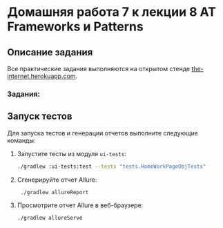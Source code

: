 # Домашняя работа 7 к лекции 8 AT Frameworks и Patterns

## Описание задания

Все практические задания выполняются на открытом
стенде [the-internet.herokuapp.com](https://the-internet.herokuapp.com/).

### Задания:

## Запуск тестов

Для запуска тестов и генерации отчетов выполните следующие команды:

1. Запустите тесты из модуля `ui-tests`:
    ```bash
    ./gradlew :ui-tests:test --tests "tests.HomeWorkPageObjTests" 
2. Сгенерируйте отчет Allure:
   ```bash
    ./gradlew allureReport 
3. Просмотрите отчет Allure в веб-браузере:
   ```bash
   ./gradlew allureServe 
